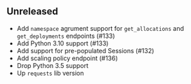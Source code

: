 ## Unreleased
* Add `namespace` agrument support for `get_allocations` and `get_deployments` endpoints (#133)
* Add Python 3.10 support (#133)
* Add support for pre-populated Sessions (#132)
* Add scaling policy endpoint (#136)
* Drop Python 3.5 support
* Up `requests` lib version 
